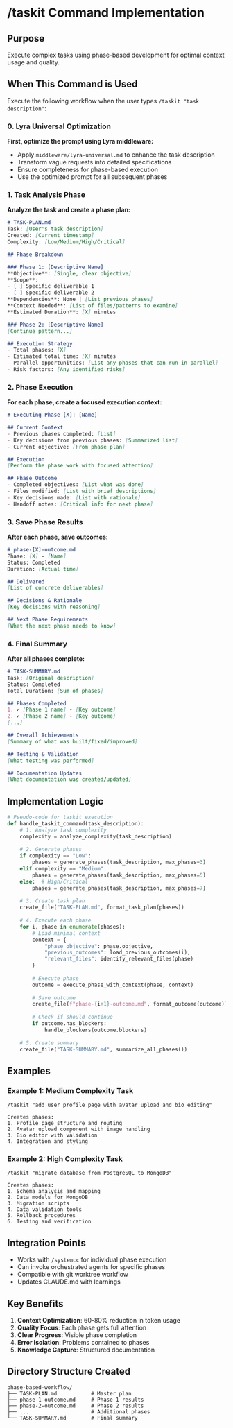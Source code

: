 # /taskit Command Implementation

## Purpose
Execute complex tasks using phase-based development for optimal context usage and quality.

## When This Command is Used

Execute the following workflow when the user types `/taskit "task description"`:

### 0. Lyra Universal Optimization

**First, optimize the prompt using Lyra middleware:**
- Apply `middleware/lyra-universal.md` to enhance the task description
- Transform vague requests into detailed specifications
- Ensure completeness for phase-based execution
- Use the optimized prompt for all subsequent phases

### 1. Task Analysis Phase

**Analyze the task and create a phase plan:**

```markdown
# TASK-PLAN.md
Task: [User's task description]
Created: [Current timestamp]
Complexity: [Low/Medium/High/Critical]

## Phase Breakdown

### Phase 1: [Descriptive Name]
**Objective**: [Single, clear objective]
**Scope**: 
- [ ] Specific deliverable 1
- [ ] Specific deliverable 2
**Dependencies**: None | [List previous phases]
**Context Needed**: [List of files/patterns to examine]
**Estimated Duration**: [X] minutes

### Phase 2: [Descriptive Name]
[Continue pattern...]

## Execution Strategy
- Total phases: [X]
- Estimated total time: [X] minutes
- Parallel opportunities: [List any phases that can run in parallel]
- Risk factors: [Any identified risks]
```

### 2. Phase Execution

**For each phase, create a focused execution context:**

```markdown
# Executing Phase [X]: [Name]

## Current Context
- Previous phases completed: [List]
- Key decisions from previous phases: [Summarized list]
- Current objective: [From phase plan]

## Execution
[Perform the phase work with focused attention]

## Phase Outcome
- Completed objectives: [List what was done]
- Files modified: [List with brief descriptions]
- Key decisions made: [List with rationale]
- Handoff notes: [Critical info for next phase]
```

### 3. Save Phase Results

**After each phase, save outcomes:**

```markdown
# phase-[X]-outcome.md
Phase: [X] - [Name]
Status: Completed
Duration: [Actual time]

## Delivered
[List of concrete deliverables]

## Decisions & Rationale
[Key decisions with reasoning]

## Next Phase Requirements
[What the next phase needs to know]
```

### 4. Final Summary

**After all phases complete:**

```markdown
# TASK-SUMMARY.md
Task: [Original description]
Status: Completed
Total Duration: [Sum of phases]

## Phases Completed
1. ✓ [Phase 1 name] - [Key outcome]
2. ✓ [Phase 2 name] - [Key outcome]
[...]

## Overall Achievements
[Summary of what was built/fixed/improved]

## Testing & Validation
[What testing was performed]

## Documentation Updates
[What documentation was created/updated]
```

## Implementation Logic

```python
# Pseudo-code for taskit execution
def handle_taskit_command(task_description):
    # 1. Analyze task complexity
    complexity = analyze_complexity(task_description)
    
    # 2. Generate phases
    if complexity == "Low":
        phases = generate_phases(task_description, max_phases=3)
    elif complexity == "Medium":
        phases = generate_phases(task_description, max_phases=5)
    else:  # High/Critical
        phases = generate_phases(task_description, max_phases=7)
    
    # 3. Create task plan
    create_file("TASK-PLAN.md", format_task_plan(phases))
    
    # 4. Execute each phase
    for i, phase in enumerate(phases):
        # Load minimal context
        context = {
            "phase_objective": phase.objective,
            "previous_outcomes": load_previous_outcomes(i),
            "relevant_files": identify_relevant_files(phase)
        }
        
        # Execute phase
        outcome = execute_phase_with_context(phase, context)
        
        # Save outcome
        create_file(f"phase-{i+1}-outcome.md", format_outcome(outcome))
        
        # Check if should continue
        if outcome.has_blockers:
            handle_blockers(outcome.blockers)
    
    # 5. Create summary
    create_file("TASK-SUMMARY.md", summarize_all_phases())
```

## Examples

### Example 1: Medium Complexity Task
```
/taskit "add user profile page with avatar upload and bio editing"

Creates phases:
1. Profile page structure and routing
2. Avatar upload component with image handling  
3. Bio editor with validation
4. Integration and styling
```

### Example 2: High Complexity Task
```
/taskit "migrate database from PostgreSQL to MongoDB"

Creates phases:
1. Schema analysis and mapping
2. Data models for MongoDB
3. Migration scripts
4. Data validation tools
5. Rollback procedures
6. Testing and verification
```

## Integration Points

- Works with `/systemcc` for individual phase execution
- Can invoke orchestrated agents for specific phases
- Compatible with git worktree workflow
- Updates CLAUDE.md with learnings

## Key Benefits

1. **Context Optimization**: 60-80% reduction in token usage
2. **Quality Focus**: Each phase gets full attention
3. **Clear Progress**: Visible phase completion
4. **Error Isolation**: Problems contained to phases
5. **Knowledge Capture**: Structured documentation

## Directory Structure Created

```
phase-based-workflow/
├── TASK-PLAN.md           # Master plan
├── phase-1-outcome.md     # Phase 1 results
├── phase-2-outcome.md     # Phase 2 results
├── ...                    # Additional phases
└── TASK-SUMMARY.md        # Final summary
```